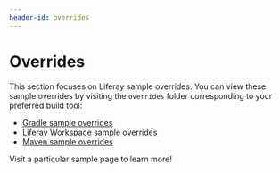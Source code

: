 ```yaml
---
header-id: overrides
---
```


# Overrides

This section focuses on Liferay sample overrides. You can view these sample
overrides by visiting the `overrides` folder corresponding to your preferred
build tool:

- [Gradle sample overrides](https://github.com/liferay/liferay-blade-samples/tree/7.1/gradle/overrides)
- [Liferay Workspace sample overrides](https://github.com/liferay/liferay-blade-samples/tree/7.1/liferay-workspace/overrides)
- [Maven sample overrides](https://github.com/liferay/liferay-blade-samples/tree/7.1/maven/overrides)

Visit a particular sample page to learn more!
